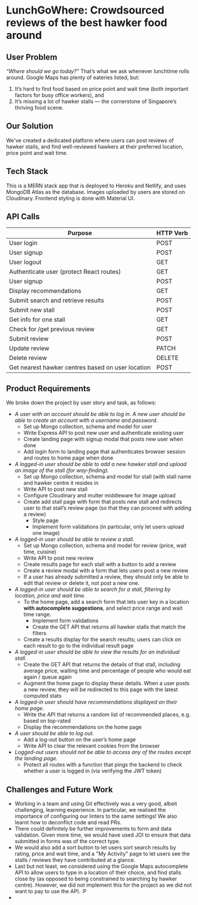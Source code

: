 # LunchGoWhere: Crowdsourced reviews of the best hawker food around

## User Problem
_“Where should we go today?”_ That’s what we ask whenever lunchtime rolls around. Google Maps has plenty of eateries listed, but:
1. It’s hard to find food based on price point and wait time (both important factors for busy office workers), and
2. It’s missing a lot of hawker stalls — the cornerstone of Singapore’s thriving food scene.

## Our Solution
We've created a dedicated platform where users can post reviews of hawker stalls, and find well-reviewed hawkers at their preferred location, price point and wait time.

## Tech Stack
This is a MERN stack app that is deployed to Heroku and Netlify, and uses MongoDB Atlas as the database. Images uploaded by users are stored on Cloudinary. Frontend styling is done with Material UI.

## API Calls
| Purpose        | HTTP Verb  |
| ------------- |-------------|
| User login     |POST |
| User signup     | POST |
| User logout     | GET |
| Authenticate user (protect React routes)  | GET |
| User signup     | POST |
| Display recommendations    | GET |
| Submit search and retrieve results   | POST |
| Submit new stall  | POST |
| Get info for one stall   | GET |
| Check for /get previous review  | GET |
| Submit review  | POST |
| Update review  | PATCH |
| Delete review  | DELETE |
| Get nearest hawker centres based on user location | POST |

## Product Requirements
We broke down the project by user story and task, as follows:
- *A user with an account should be able to log in. A new user should be able to create an account with a username and password.*
    - Set up Mongo collection, schema and model for user
    - Write Express API to post new user and authenticate existing user
    - Create landing page with signup modal that posts new user when done
    - Add login form to landing page that authenticates browser session and routes to home page when done
- *A logged-in user should be able to add a new hawker stall and upload an image of the stall (for way-finding).*
    - Set up Mongo collection, schema and model for stall (with stall name and hawker centre it resides in
    - Write API to post new stall
    - Configure Cloudinary and multer middleware for image upload
    - Create add stall page with form that posts new stall and redirects user to that stall’s review page (so that they can proceed with adding a review)
        - Style page
        - Implement form validations (in particular, only let users upload one image)
- *A logged-in user should be able to review a stall.*
    - Set up Mongo collection, schema and model for review (price, wait time, cuisine)
    - Write API to post new review
    - Create results page for each stall with a button to add a review
    - Create a review modal with a form that lets users post a new review
    - If a user has already submitted a review, they should only be able to edit that review or delete it, not post a new one.
- *A logged-in user should be able to search for a stall, filtering by location, price and wait time.*
    - To the home page, add a search form that lets user key in a location **with autocomplete suggestions**, and select price range and wait time range.
        - Implement form validations
        - Create the GET API that returns all hawker stalls that match the filters
    - Create a results display for the search results; users can click on each result to go to the individual result page
- *A logged-in user should be able to view the results for an individual stall.*
    - Create the GET API that returns the details of that stall, including average price, waiting time and percentage of people who would eat again / queue again
    - Augment the home page to display these details. When a user posts a new review, they will be redirected to this page with the latest computed stats
- *A logged-in user should have recommendations displayed on their home page.*
    - Write the API that returns a random list of recommended places, e.g. based on top-rated
    - Display the recommendations on the home page
- *A user should be able to log out.*
    - Add a log-out button on the user’s home page
    - Write API to clear the relevant cookies from the browser
- *Logged-out users should not be able to access any of the routes except the landing page.*
    - Protect all routes with a function that pings the backend to check whether a user is logged in (via verifying the JWT token)

## Challenges and Future Work
- Working in a team and using Git effectively was a very good, albeit challenging, learning experience. In particular, we realised the importance of configuring our linters to the same settings! We also learnt how to deconflict code and read PRs.
- There could definitely be further improvements to form and data validation. Given more time, we would have used JOI to ensure that data submitted in forms was of the correct type.
- We would also add a sort button to let users sort search results by rating, price and wait time, and a "My Activity" page to let users see the stalls / reviews they have contributed at a glance.
- Last but not least, we considered using the Google Maps autocomplete API to allow users to type in a location of their choice, and find stalls close by (as opposed to being constrained to searching by hawker centre). However, we did not implement this for the project as we did not want to pay to use the API. :P
- 
